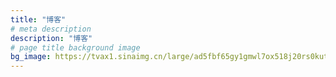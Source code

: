 ```yaml
---
title: "博客"
# meta description
description: "博客"
# page title background image
bg_image: https://tvax1.sinaimg.cn/large/ad5fbf65gy1gmwl7ox518j20rs0kut9l.jpg
---
```


